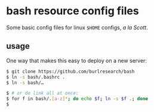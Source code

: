 bash resource config files
===

Some basic config files for linux `$HOME` configs, _a la Scott_.

## usage

One way that makes this easy to deploy on a new server:

```bash
$ git clone https://github.com/burlresearch/bash
$ ln -s bash/.bashrc .
$ ln -s bash/…

$ # or do link all at once:
$ for f in bash/.[a-z]*; do echo $f; ln -s $f .; done
$
```
